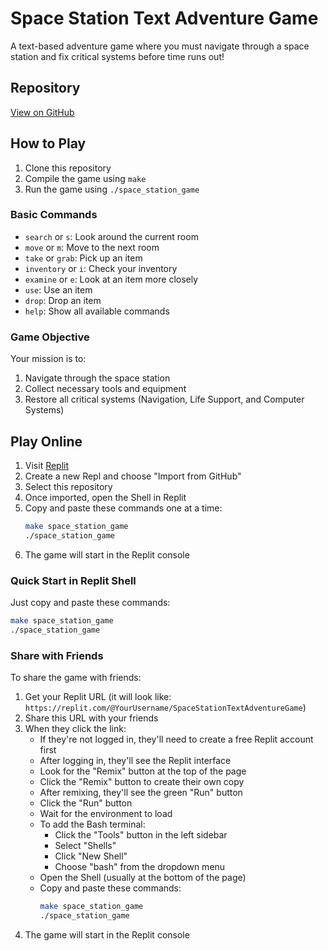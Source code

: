 # Space Station Text Adventure Game

A text-based adventure game where you must navigate through a space station and fix critical systems before time runs out!

## Repository
[View on GitHub](https://github.com/ElijahBTheWebDev/SpaceStationTextAdventureGame)

## How to Play

1. Clone this repository
2. Compile the game using `make`
3. Run the game using `./space_station_game`

### Basic Commands
- `search` or `s`: Look around the current room
- `move` or `m`: Move to the next room
- `take` or `grab`: Pick up an item
- `inventory` or `i`: Check your inventory
- `examine` or `e`: Look at an item more closely
- `use`: Use an item
- `drop`: Drop an item
- `help`: Show all available commands

### Game Objective
Your mission is to:
1. Navigate through the space station
2. Collect necessary tools and equipment
3. Restore all critical systems (Navigation, Life Support, and Computer Systems)

## Play Online
1. Visit [Replit](https://replit.com)
2. Create a new Repl and choose "Import from GitHub"
3. Select this repository
4. Once imported, open the Shell in Replit
5. Copy and paste these commands one at a time:
   ```bash
   make space_station_game
   ./space_station_game
   ```
6. The game will start in the Replit console

### Quick Start in Replit Shell
Just copy and paste these commands:
```bash
make space_station_game
./space_station_game
```

### Share with Friends
To share the game with friends:
1. Get your Replit URL (it will look like: `https://replit.com/@YourUsername/SpaceStationTextAdventureGame`)
2. Share this URL with your friends
3. When they click the link:
   - If they're not logged in, they'll need to create a free Replit account first
   - After logging in, they'll see the Replit interface
   - Look for the "Remix" button at the top of the page
   - Click the "Remix" button to create their own copy
   - After remixing, they'll see the green "Run" button
   - Click the "Run" button
   - Wait for the environment to load
   - To add the Bash terminal:
     - Click the "Tools" button in the left sidebar
     - Select "Shells"
     - Click "New Shell"
     - Choose "bash" from the dropdown menu
   - Open the Shell (usually at the bottom of the page)
   - Copy and paste these commands:
     ```bash
     make space_station_game
     ./space_station_game
     ```
4. The game will start in the Replit console
